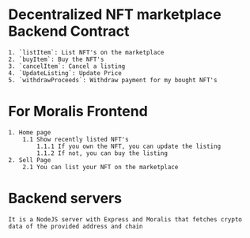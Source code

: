 # Decentralized NFT marketplace Backend Contract

    1. `listItem`: List NFT's on the marketplace
    2. `buyItem`: Buy the NFT's
    3. `cancelItem`: Cancel a listing
    4. `UpdateListing`: Update Price
    5. `withdrawProceeds`: Withdraw payment for my bought NFT's

# For Moralis Frontend

    1. Home page
        1.1 Show recently listed NFT's
            1.1.1 If you own the NFT, you can update the listing
            1.1.2 If not, you can buy the listing
    2. Sell Page
        2.1 You can list your NFT on the marketplace

# Backend servers

    It is a NodeJS server with Express and Moralis that fetches crypto data of the provided address and chain
